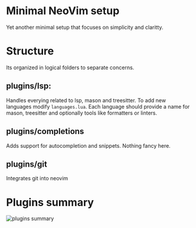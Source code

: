 # Minimal NeoVim setup
Yet another minimal setup that focuses on simplicity and claritty. 

# Structure
Its organized in logical folders to separate concerns.

## plugins/lsp:
Handles everying related to lsp, mason and treesitter.
To add new languages modify ```languages.lua```.
Each language should provide a name for mason, treesitter and optionally tools like formatters or linters.

## plugins/completions
Adds support for autocompletion and snippets. Nothing fancy here.

## plugins/git
Integrates git into neovim


# Plugins summary
![plugins summary](img/Screenshot_plugins.png)
